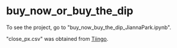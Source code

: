 # buy_now_or_buy_the_dip

To see the project, go to "buy_now_buy_the_dip_JiannaPark.ipynb".

"close_px.csv" was obtained from [Tiingo](https://github.com/hydrosquall/tiingo-python).

